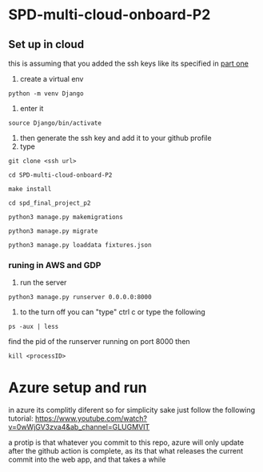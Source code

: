 # SPD-multi-cloud-onboard-P2

## Set up in cloud
this is assuming that you added the ssh keys like its specified in [part one]
1. create a virtual env
  ```
  python -m venv Django
  ```
1. enter it
  ```
  source Django/bin/activate
  ```
1. then generate the ssh key and add it to your github profile
1. type
  ```
  git clone <ssh url>
  ```
  ```
  cd SPD-multi-cloud-onboard-P2
  ```
  ```
  make install
  ```
  ```
  cd spd_final_project_p2
  ```
  ```
  python3 manage.py makemigrations
  ```
  ```
  python3 manage.py migrate
  ```
  ```
  python3 manage.py loaddata fixtures.json
  ```
### runing in AWS and GDP
1. run the server
  ```
  python3 manage.py runserver 0.0.0.0:8000
  ```
1. to the turn off you can "type" ctrl c or type the following
  ```
  ps -aux | less
  ```
  find the pid of the runserver running on port 8000 then
  ```
  kill <processID>
  ```
  
# Azure setup and run
in azure its complitly diferent so for simplicity sake just follow the following tutorial:
https://www.youtube.com/watch?v=0wWjGV3zva4&ab_channel=GLUGMVIT

a protip is that whatever you commit to this repo, azure will only update after the github action is complete, as its that what releases the current commit into the web app, and that takes a while
  
  [part one]: https://github.com/beybladeuser/SPD-multi-cloud-onboard
